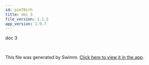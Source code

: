 ```yaml
---
id: pim78irh
title: doc 3
file_version: 1.1.2
app_version: 1.9.7
---
```


doc 3

<br/>

This file was generated by Swimm. [Click here to view it in the app](http://localhost:5000/repos/Z2l0aHViJTNBJTNBTm9hUmVwbyUzQSUzQU5vYW96ZXI=/docs/pim78irh).
